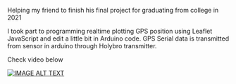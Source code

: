 Helping my friend to finish his final project for graduating from college in 2021

I took part to programming realtime plotting GPS position using Leaflet JavaScript and edit a little bit in Arduino code.
GPS Serial data is transmitted from sensor in arduino through Holybro transmitter.

Check video below

[![IMAGE ALT TEXT](http://img.youtube.com/vi/QwL0rtvwXfE/0.jpg)](https://www.youtube.com/watch?v=QwL0rtvwXfE&t=9s "Realtime plotting")


